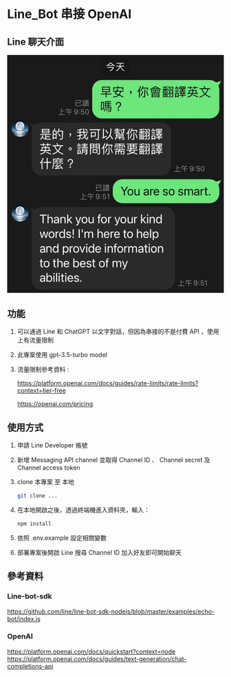 # Line_Bot 串接 OpenAI

## Line 聊天介面

![image](public/line_bot.jpg)

## 功能

1. 可以通過 Line 和 ChatGPT 以文字對話，但因為串接的不是付費 API ，使用上有流量限制
2. 此專案使用 gpt-3.5-turbo model
3. 流量限制參考資料 : 

   https://platform.openai.com/docs/guides/rate-limits/rate-limits?context=tier-free
   
      https://openai.com/pricing

## 使用方式

1. 申請 Line Developer 帳號
2. 新增 Messaging API channel 並取得 Channel ID 、 Channel secret 及 Channel access token
3. clone 本專案 至 本地

   ```bash
   git clone ...
   ```
4. 在本地開啟之後，透過終端機進入資料夾，輸入：

   ```bash
   npm install
   ```

5. 依照 .env.example 設定相關變數
6. 部署專案後開啟 Line 搜尋 Channel ID 加入好友即可開始聊天


## 參考資料

### Line-bot-sdk
https://github.com/line/line-bot-sdk-nodejs/blob/master/examples/echo-bot/index.js

### OpenAI
https://platform.openai.com/docs/quickstart?context=node
https://platform.openai.com/docs/guides/text-generation/chat-completions-api



